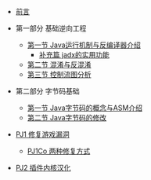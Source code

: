 <!-- Docsify/_sidebar.md -->
- [前言](/) 
- 第一部分 基础逆向工程
  - [第一节 Java运行机制与反编译器介绍](/part1/chapter1/L1)
    - [补充篇 jadx的实用功能](/part1/chapter1/EX1)
  - [第二节 混淆与反混淆](/part1/chapter2/L2)
  - [第三节 控制流图分析](/part1/chapter3/L3)
- 第二部分 字节码基础
  - [第一节 Java字节码的概念与ASM介绍](/part2/chapter1/L1)
  - [第二节 Java字节码的修改](/part2/chapter2/L2)
  
- [PJ1 修复游戏漏洞](pj1/PJ1)
  - [PJ1Co 两种修复方式](pj1/PJ1Co)
- [PJ2 插件内核汉化](pj2/PJ2)